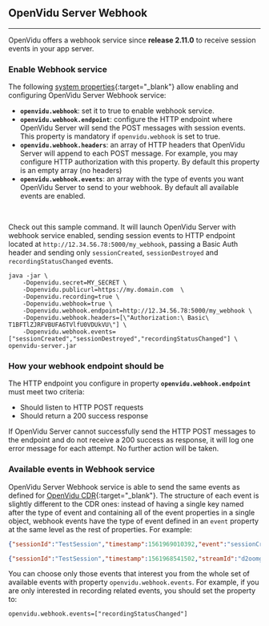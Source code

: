 <h2 id="section-title">OpenVidu Server Webhook</h2>
<hr>

OpenVidu offers a webhook service since **release 2.11.0** to receive session events in your app server.

### Enable Webhook service

The following [system properties](/reference-docs/openvidu-server-params){:target="_blank"} allow enabling and configuring OpenVidu Server Webhook service:

- **`openvidu.webhook`**: set it to true to enable webhook service.
- **`openvidu.webhook.endpoint`**: configure the HTTP endpoint where OpenVidu Server will send the POST messages with session events. This property is mandatory if `openvidu.webhook` is set to true.
- **`openvidu.webhook.headers`**: an array of HTTP headers that OpenVidu Server will append to each POST message. For example, you may configure HTTP authorization with this property. By default this property is an empty array (no headers)
- **`openvidu.webhook.events`**: an array with the type of events you want OpenVidu Server to send to your webhook. By default all available events are enabled.

<br>

Check out this sample command. It will launch OpenVidu Server with webhook service enabled, sending session events to HTTP endpoint located at `http://12.34.56.78:5000/my_webhook`, passing a Basic Auth header and sending only `sessionCreated`, `sessionDestroyed` and `recordingStatusChanged` events.

```console
java -jar \
    -Dopenvidu.secret=MY_SECRET \
    -Dopenvidu.publicurl=https://my.domain.com  \
    -Dopenvidu.recording=true \
    -Dopenvidu.webhook=true \
    -Dopenvidu.webhook.endpoint=http://12.34.56.78:5000/my_webhook \
    -Dopenvidu.webhook.headers=[\"Authorization:\ Basic\ T1BFTlZJRFVBUFA6TVlfU0VDUkVU\"] \
    -Dopenvidu.webhook.events=["sessionCreated","sessionDestroyed","recordingStatusChanged"] \
openvidu-server.jar
```

### How your webhook endpoint should be

The HTTP endpoint you configure in property **`openvidu.webhook.endpoint`** must meet two criteria:

- Should listen to HTTP POST requests
- Should return a 200 success response

If OpenVidu Server cannot successfully send the HTTP POST messages to the endpoint and do not receive a 200 success as response, it will log one error message for each attempt. No further action will be taken.

### Available events in Webhook service

OpenVidu Server Webhook service is able to send the same events as defined for [OpenVidu CDR](/reference-docs/openvidu-server-cdr){:target="_blank"}. The structure of each event is slightly different to the CDR ones: instead of having a single key named after the type of event and containing all of the event properties in a single object, webhook events have the type of event defined in an `event` property at the same level as the rest of properties. For example:

```json
{"sessionId":"TestSession","timestamp":1561969010392,"event":"sessionCreated"}

{"sessionId":"TestSession","timestamp":1561968541502,"streamId":"d2oomgno0isd9xqq_CAMERA_ILTAU","participantId":"d2oomgno0isd9xqq","connection":"OUTBOUND","videoSource":"CAMERA","videoFramerate":30,"videoDimensions":"{\"width\":640,\"height\":480}","audioEnabled":true,"videoEnabled":true,"event":"webrtcConnectionCreated"}
```

You can choose only those events that interest you from the whole set of available events with property `openvidu.webhook.events`. For example, if you are only interested in recording related events, you should set the property to:

```console
openvidu.webhook.events=["recordingStatusChanged"]
```

<br>